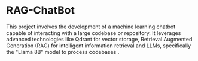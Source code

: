 # RAG-ChatBot
This project involves the development of a machine learning chatbot capable of interacting with a large codebase or repository. It leverages advanced technologies like Qdrant for vector storage, Retrieval Augmented Generation (RAG) for intelligent information retrieval and LLMs, specifically the "Llama 8B" model to process codebases .
